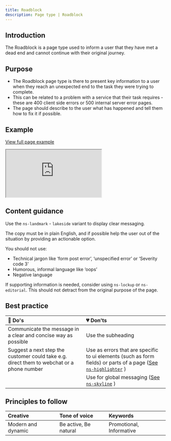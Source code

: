 ```yaml
---
title: Roadblock
description: Page type | Roadblock
---
```


## Introduction

The Roadblock is a page type used to inform a user that they have met a dead end and cannot continue with their original journey.

## Purpose

* The Roadblock page type is there to present key information to a user when they reach an unexpected end to the task they were trying to complete.
* This can be related to a problem with a service that their task requires - these are 400 client side errors or 500 internal server error pages.
* The page should describe to the user what has happened and tell them how to fix it if possible.

## Example

<div class="storybook-embed page">
  <p><a href="https://www.britishgas.co.uk/nucleus/demo/iframe.html?id=examples-page-types--roadblock&amp;viewMode=story">View full page example</a></p>
  <iframe src="https://www.britishgas.co.uk/nucleus/demo/iframe.html?id=examples-page-types--roadblock&amp;viewMode=story&amp;nav=0" title="Nucleus: examples-page-types--roadblock" sandbox="allow-forms allow-modals allow-popups allow-presentation allow-same-origin allow-scripts"></iframe>
</div>

## Content guidance

Use the `ns-landmark` - `lakeside` variant to display clear messaging.

The copy must be in plain English, and if possible help the user out of the situation by providing an actionable option.

You should not use:

* Technical jargon like ‘form post error’, ‘unspecified error’ or ‘Severity code 3’
* Humorous, informal language like ‘oops’
* Negative language

If supporting information is needed, consider using `ns-lockup` or `ns-editorial`. This should not detract from the original purpose of the page.

## Best practice

| 💚 Do's | 💔 Don'ts |
| :---  | :---  |
| Communicate the message in a clear and concise way as possible | Use the subheading |
| Suggest a next step the customer could take e.g. direct them to webchat or a phone number | Use as errors that are specific to ui elements (such as form fields) or parts of a page ([See `ns-highlighter`](components/ns-highlighter) ) |
|  | Use for global messaging ([See `ns-skyline`](components/ns-skyline) ) |

## Principles to follow

| Creative | Tone of voice | Keywords |
| :--- | :--- | :--- |
| Modern and dynamic  | Be active, Be natural | Promotional, Informative |
